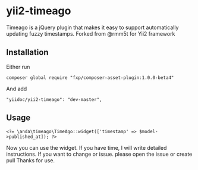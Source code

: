 yii2-timeago
============

Timeago is a jQuery plugin that makes it easy to support automatically updating fuzzy timestamps. Forked from @rmm5t for Yii2 framework


## Installation

Either run
```
composer global require "fxp/composer-asset-plugin:1.0.0-beta4"
```

And add

```
"yiidoc/yii2-timeago": "dev-master",
```

## Usage

```
<?= \anda\timeago\TimeAgo::widget(['timestamp' => $model->published_at]); ?>
```


Now you can use the widget.
If you have time, I will write detailed instructions.
If you want to change or issue. please open the issue or create pull
Thanks for use.